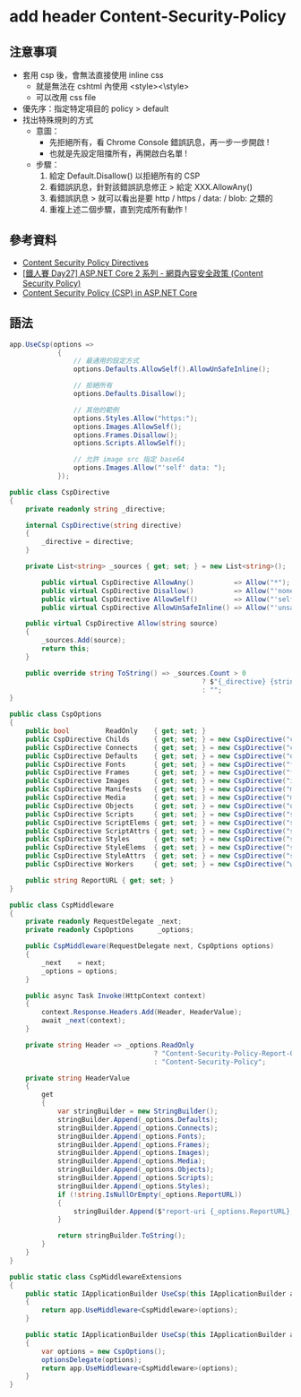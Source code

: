 # add header Content-Security-Policy

## 注意事項

-   套用 csp 後，會無法直接使用 inline css
    -   就是無法在 cshtml 內使用 \<style><\style>
    -   可以改用 css file
-   優先序：指定特定項目的 policy > default
-   找出特殊規則的方式
    -   意圖：
        -   先拒絕所有，看 Chrome Console 錯誤訊息，再一步一步開啟 !
        -   也就是先設定阻擋所有，再開啟白名單 !
    -   步驟：
        1.  給定 Default.Disallow() 以拒絕所有的 CSP
        1.  看錯誤訊息，針對該錯誤訊息修正 > 給定 XXX.AllowAny()
        1.  看錯誤訊息 > 就可以看出是要 http / https / data: / blob: 之類的
        1.  重複上述二個步驟，直到完成所有動作 !

## 參考資料

-   [Content Security Policy Directives](https://w3c.github.io/webappsec-csp/#csp-directives)
-   [[鐵人賽 Day27] ASP.NET Core 2 系列 - 網頁內容安全政策 (Content Security Policy)](https://blog.johnwu.cc/article/ironman-day27-asp-net-core-content-security-policy.html)
-   [Content Security Policy (CSP) in ASP.NET Core](https://joonasw.net/view/csp-in-aspnet-core)

## 語法

```csharp
app.UseCsp(options =>
            {
                // 最通用的設定方式
                options.Defaults.AllowSelf().AllowUnSafeInline();

                // 拒絕所有
                options.Defaults.Disallow();

                // 其他的範例
                options.Styles.Allow("https:");
                options.Images.AllowSelf();
                options.Frames.Disallow();
                options.Scripts.AllowSelf();

                // 允許 image src 指定 base64
                options.Images.Allow("'self' data: ");
            });
```

```csharp
public class CspDirective
{
    private readonly string _directive;

    internal CspDirective(string directive)
    {
        _directive = directive;
    }

    private List<string> _sources { get; set; } = new List<string>();

        public virtual CspDirective AllowAny()          => Allow("*");
        public virtual CspDirective Disallow()          => Allow("'none'");
        public virtual CspDirective AllowSelf()         => Allow("'self'");
        public virtual CspDirective AllowUnSafeInline() => Allow("'unsafe-inline'");

    public virtual CspDirective Allow(string source)
    {
        _sources.Add(source);
        return this;
    }

    public override string ToString() => _sources.Count > 0
                                                ? $"{_directive} {string.Join(" ", _sources)}; "
                                                : "";
}

public class CspOptions
{
    public bool         ReadOnly    { get; set; }
    public CspDirective Childs      { get; set; } = new CspDirective("child-src");
    public CspDirective Connects    { get; set; } = new CspDirective("connect-src");
    public CspDirective Defaults    { get; set; } = new CspDirective("default-src");
    public CspDirective Fonts       { get; set; } = new CspDirective("font-src");
    public CspDirective Frames      { get; set; } = new CspDirective("frame-src");
    public CspDirective Images      { get; set; } = new CspDirective("img-src");
    public CspDirective Manifests   { get; set; } = new CspDirective("manifest-src");
    public CspDirective Media       { get; set; } = new CspDirective("media-src");
    public CspDirective Objects     { get; set; } = new CspDirective("object-src");
    public CspDirective Scripts     { get; set; } = new CspDirective("script-src");
    public CspDirective ScriptElems { get; set; } = new CspDirective("script-src-elem");
    public CspDirective ScriptAttrs { get; set; } = new CspDirective("script-src-attr");
    public CspDirective Styles      { get; set; } = new CspDirective("style-src");
    public CspDirective StyleElems  { get; set; } = new CspDirective("style-src-elem");
    public CspDirective StyleAttrs  { get; set; } = new CspDirective("style-src-attr");
    public CspDirective Workers     { get; set; } = new CspDirective("worker-src");

    public string ReportURL { get; set; }
}

public class CspMiddleware
{
    private readonly RequestDelegate _next;
    private readonly CspOptions      _options;

    public CspMiddleware(RequestDelegate next, CspOptions options)
    {
        _next    = next;
        _options = options;
    }

    public async Task Invoke(HttpContext context)
    {
        context.Response.Headers.Add(Header, HeaderValue);
        await _next(context);
    }

    private string Header => _options.ReadOnly
                                    ? "Content-Security-Policy-Report-Only"
                                    : "Content-Security-Policy";

    private string HeaderValue
    {
        get
        {
            var stringBuilder = new StringBuilder();
            stringBuilder.Append(_options.Defaults);
            stringBuilder.Append(_options.Connects);
            stringBuilder.Append(_options.Fonts);
            stringBuilder.Append(_options.Frames);
            stringBuilder.Append(_options.Images);
            stringBuilder.Append(_options.Media);
            stringBuilder.Append(_options.Objects);
            stringBuilder.Append(_options.Scripts);
            stringBuilder.Append(_options.Styles);
            if (!string.IsNullOrEmpty(_options.ReportURL))
            {
                stringBuilder.Append($"report-uri {_options.ReportURL};");
            }

            return stringBuilder.ToString();
        }
    }
}

public static class CspMiddlewareExtensions
{
    public static IApplicationBuilder UseCsp(this IApplicationBuilder app, CspOptions options)
    {
        return app.UseMiddleware<CspMiddleware>(options);
    }

    public static IApplicationBuilder UseCsp(this IApplicationBuilder app, Action<CspOptions> optionsDelegate)
    {
        var options = new CspOptions();
        optionsDelegate(options);
        return app.UseMiddleware<CspMiddleware>(options);
    }
}
```
